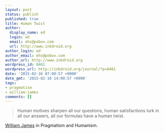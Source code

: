 ```yaml
---
layout: post
status: publish
published: true
title: Human Twist
author:
  display_name: ed
  login: ed
  email: ehs@pobox.com
  url: http://www.inkdroid.org
author_login: ed
author_email: ehs@pobox.com
author_url: http://www.inkdroid.org
wordpress_id: 8461
wordpress_url: http://inkdroid.org/journal/?p=8461
date: '2015-02-16 07:00:57 +0000'
date_gmt: '2015-02-16 14:00:57 +0000'
tags:
- pragmatism
- william-james
comments: []
---
```


<blockquote>
<p>Human motives sharpen all our questions, human satisfactions lurk in all our answers, all our formulas have a human twist.</p>
</blockquote>
<p><a href="https://en.wikipedia.org/wiki/William_James">William James</a> in Pragmatism and Humanism.</p>
